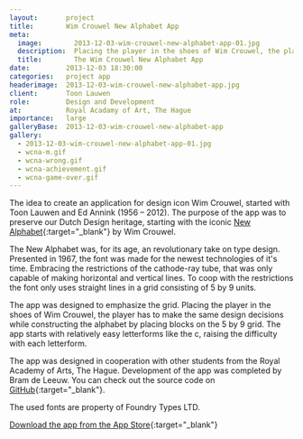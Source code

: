 ```yaml
---
layout:       project
title:        Wim Crouwel New Alphabet App
meta:
  image:        2013-12-03-wim-crouwel-new-alphabet-app-01.jpg
  description:  Placing the player in the shoes of Wim Crouwel, the player has to make the same design decisions while constructing the alphabet by placing blocks on the 5 by 9 grid. The New Alphabet was, for its age, an revolutionary take on type design. Presented in 1967, the font was made for the newest technologies of it's time. Embracing the restrictions of the cathode-ray tube, that was only capable of making horizontal and vertical lines.
  title:        The Wim Crouwel New Alphabet App
date:         2013-12-03 18:30:00
categories:   project app
headerimage:  2013-12-03-wim-crouwel-new-alphabet-app.jpg
client:       Toon Lauwen
role:         Design and Development
at:           Royal Acadamy of Art, The Hague
importance:   large
galleryBase:  2013-12-03-wim-crouwel-new-alphabet-app
gallery:
  - 2013-12-03-wim-crouwel-new-alphabet-app-01.jpg
  - wcna-m.gif
  - wcna-wrong.gif
  - wcna-achievement.gif
  - wcna-game-over.gif
---
```


The idea to create an application for design icon Wim Crouwel, started with Toon Lauwen and Ed Annink (1956 – 2012). The purpose of the app was to preserve our Dutch Design heritage, starting with the iconic [New Alphabet][newAlphabet]{:target="_blank"} by Wim Crouwel.

The New Alphabet was, for its age, an revolutionary take on type design. Presented in 1967, the font was made for the newest technologies of it's time. Embracing the restrictions of the cathode-ray tube, that was only capable of making horizontal and vertical lines. To coop with the restrictions the font only uses straight lines in a grid consisting of 5 by 9 units.

The app was designed to emphasize the grid. Placing the player in the shoes of Wim Crouwel, the player has to make the same design decisions while constructing the alphabet by placing blocks on the 5 by 9 grid. The app starts with relatively easy letterforms like the c, raising the difficulty with each letterform. 

The app was designed in cooperation with other students from the Royal Academy of Arts, The Hague. Development of the app was completed by Bram de Leeuw. You can check out the source code on [GitHub][github]{:target="_blank"}.

The used fonts are property of Foundry Types LTD.



[Download the app from the App Store][appStore]{:target="_blank"}

[appStore]: https://itunes.apple.com/app/wcna/id764999929 "Download de app"
[newAlphabet]: http://wikipedia.org/wiki/New_Alphabet "Information on the New Alphabet"
[github]: https://github.com/TheBnl/WCNA "WCNA App Source Code"